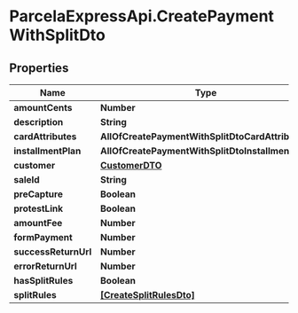 # ParcelaExpressApi.CreatePaymentWithSplitDto

## Properties
Name | Type | Description | Notes
------------ | ------------- | ------------- | -------------
**amountCents** | **Number** |  | 
**description** | **String** |  | 
**cardAttributes** | **AllOfCreatePaymentWithSplitDtoCardAttributes** |  | 
**installmentPlan** | **AllOfCreatePaymentWithSplitDtoInstallmentPlan** |  | 
**customer** | [**CustomerDTO**](CustomerDTO.md) |  | 
**saleId** | **String** |  | [optional] 
**preCapture** | **Boolean** |  | [optional] 
**protestLink** | **Boolean** |  | [optional] 
**amountFee** | **Number** |  | [optional] 
**formPayment** | **Number** |  | [optional] 
**successReturnUrl** | **Number** |  | [optional] 
**errorReturnUrl** | **Number** |  | [optional] 
**hasSplitRules** | **Boolean** |  | [optional] 
**splitRules** | [**[CreateSplitRulesDto]**](CreateSplitRulesDto.md) |  | [optional] 
